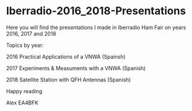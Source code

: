 # Iberradio-2016_2018-Presentations

Here you will find the presentations I made in Iberradio Ham Fair on years 2016, 2017 and 2018

Topics by year:

  2016  Practical Applications of a VNWA (Spainsh)
  
  2017  Experiments & Measuments with a VNWA (Spanish)
  
  2018  Satellite Station with QFH Antennas (Spanish)
 
 
 
 
 Happy reading
 
 Alex
 EA4BFK
